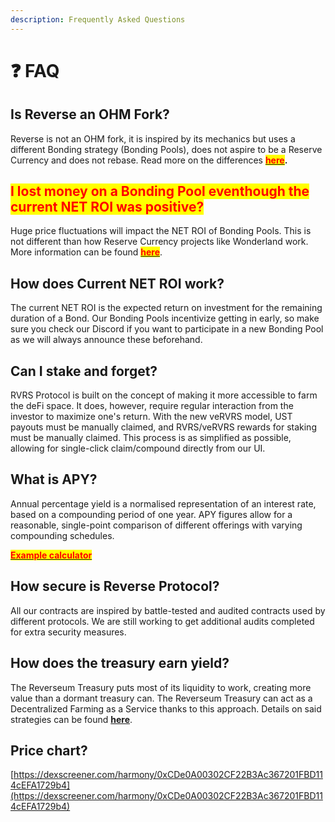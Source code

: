 ```yaml
---
description: Frequently Asked Questions
---
```


# ❓ FAQ

## Is Reverse an OHM Fork?

Reverse is not an OHM fork, it is inspired by its mechanics but uses a different Bonding strategy (Bonding Pools), does not aspire to be a Reserve Currency and does not rebase. Read more on the differences [<mark style="color:red;">**here**</mark>](../the-protocol/ohm-vs.-reverse.md)**.**

## <mark style="color:red;">I lost money on a Bonding Pool eventhough the current NET ROI was positive?</mark>

Huge price fluctuations will impact the NET ROI of Bonding Pools. This is not different than how Reserve Currency projects like Wonderland work. More information can be found [<mark style="color:red;">**here**</mark>](../the-protocol/reverseum-bonding-pools.md).

## How does Current NET ROI work?

The current NET ROI is the expected return on investment for the remaining duration of a Bond. Our Bonding Pools incentivize getting in early, so make sure you check our Discord if you want to participate in a new Bonding Pool as we will always announce these beforehand.

## Can I stake and forget?

RVRS Protocol is built on the concept of making it more accessible to farm the deFi space. It does, however, require regular interaction from the investor to maximize one's return. With the new veRVRS model, UST payouts must be manually claimed, and RVRS/veRVRS rewards for staking must be manually claimed. This process is as simplified as possible, allowing for single-click claim/compound directly from our UI.

## What is APY?

Annual percentage yield is a normalised representation of an interest rate, based on a compounding period of one year. APY figures allow for a reasonable, single-point comparison of different offerings with varying compounding schedules.

<mark style="color:red;">****</mark>[<mark style="color:red;">**Example calculator**</mark>](https://calculators.io/apy/)<mark style="color:red;">****</mark>

## How secure is Reverse Protocol?

All our contracts are inspired by battle-tested and audited contracts used by different protocols. We are still working to get additional audits completed for extra security measures.



## How does the treasury earn yield?

The Reverseum Treasury puts most of its liquidity to work, creating more value than a dormant treasury can. The Reverseum Treasury can act as a Decentralized Farming as a Service thanks to this approach. Details on said strategies can be found [**here**](https://docs.google.com/spreadsheets/d/1fNsmVWqtPrtZr7z4i2n1ZgRNAEZdX3coPzMbZNPCZ34/edit#gid=1364928066).

## Price chart?

[https://dexscreener.com/harmony/0xCDe0A00302CF22B3Ac367201FBD114cEFA1729b4](https://dexscreener.com/harmony/0xCDe0A00302CF22B3Ac367201FBD114cEFA1729b4)

